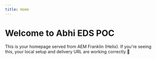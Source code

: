 ```yaml
---
title: Home
---
```


# Welcome to Abhi EDS POC

This is your homepage served from AEM Franklin (Helix).
If you're seeing this, your local setup and delivery URL are working correctly 🎯
